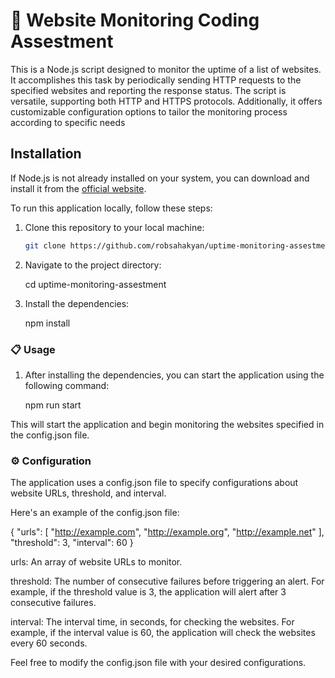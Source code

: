# 🚀 Website Monitoring Coding Assestment

This is a Node.js script designed to monitor the uptime of a list of websites. It accomplishes this task by periodically sending HTTP requests to the specified websites and reporting the response status. The script is versatile, supporting both HTTP and HTTPS protocols. Additionally, it offers customizable configuration options to tailor the monitoring process according to specific needs

## Installation

If Node.js is not already installed on your system, you can download and install it from the [official website](https://nodejs.org/).

To run this application locally, follow these steps:

1. Clone this repository to your local machine:

   ```bash
   git clone https://github.com/robsahakyan/uptime-monitoring-assestment

2. Navigate to the project directory:

    cd uptime-monitoring-assestment

3. Install the dependencies:

    npm install

### 📋 Usage

1. After installing the dependencies, you can start the application using the following command:

    npm run start

This will start the application and begin monitoring the websites specified in the config.json file.

### ⚙️ Configuration

The application uses a config.json file to specify configurations about website URLs, threshold, and interval.

Here's an example of the config.json file:

{
    "urls": [
        "http://example.com",
        "http://example.org",
        "http://example.net"
    ],
    "threshold": 3,
    "interval": 60
}

urls: An array of website URLs to monitor.

threshold: The number of consecutive failures before triggering an alert. For example, if the threshold value is 3, the application will alert after 3 consecutive failures.

interval: The interval time, in seconds, for checking the websites. For example, if the interval value is 60, the application will check the websites every 60 seconds.

Feel free to modify the config.json file with your desired configurations.
